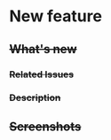 # New feature<s>

## What's new

### Related Issues

<!-- If related issues were open leave links in marked list to them -->

### Description

<!-- Description of new additions and list of the features -->

## Screenshots <optional>

<!-- Leave screenshots which can show new features -->
